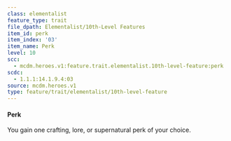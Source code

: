 ```yaml
---
class: elementalist
feature_type: trait
file_dpath: Elementalist/10th-Level Features
item_id: perk
item_index: '03'
item_name: Perk
level: 10
scc:
  - mcdm.heroes.v1:feature.trait.elementalist.10th-level-feature:perk
scdc:
  - 1.1.1:14.1.9.4:03
source: mcdm.heroes.v1
type: feature/trait/elementalist/10th-level-feature
---
```


#### Perk

You gain one crafting, lore, or supernatural perk of your choice.
